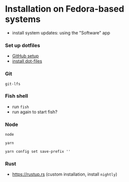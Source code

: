 # Installation on Fedora-based systems

- install system updates: using the "Software" app

### Set up dotfiles

- [GitHub setup](github.md)
- [install dot-files](install-dotfiles.md)

### Git

```
git-lfs
```

### Fish shell

- run `fish`
- run again to start fish?

### Node

```
node

yarn

yarn config set save-prefix ''
```

### Rust

- https://rustup.rs (custom installation, install `nightly`)

